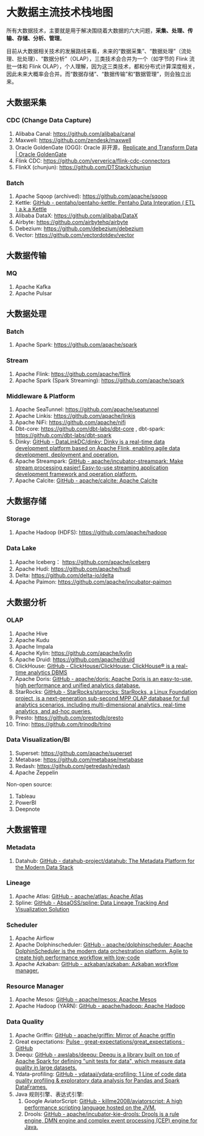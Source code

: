 # 大数据主流技术栈地图


所有大数据技术，主要就是用于解决围绕着大数据的六大问题，**采集、处理、传输、存储、分析、管理**。

目前从大数据相关技术的发展路线来看，未来的“数据采集”、“数据处理”（流处理、批处理）、“数据分析”（OLAP），三类技术会合并为一个（如字节的 Flink 流批一体和 Flink OLAP），个人理解，因为这三类技术，都和分布式计算深度相关，因此未来大概率会合并。而“数据存储”、“数据传输”和“数据管理”，则会独立出来。

## 大数据采集

### CDC (Change Data Capture) 

1. Alibaba Canal: https://github.com/alibaba/canal
2. Maxwell: https://github.com/zendesk/maxwell
3. Oracle GoldenGate (OGG): Oracle 非开源，[Replicate and Transform Data | Oracle GoldenGate](https://www.oracle.com/integration/goldengate/)
4. Flink CDC: https://github.com/ververica/flink-cdc-connectors
5. FlinkX (chunjun): https://github.com/DTStack/chunjun

### Batch

1. Apache Sqoop (archived): https://github.com/apache/sqoop
2. Kettle: [GitHub - pentaho/pentaho-kettle: Pentaho Data Integration ( ETL ) a.k.a Kettle](https://github.com/pentaho/pentaho-kettle)
3. Alibaba DataX: https://github.com/alibaba/DataX
4. Airbyte: https://github.com/airbytehq/airbyte
5. Debezium: https://github.com/debezium/debezium
6. Vector: https://github.com/vectordotdev/vector

## 大数据传输

### MQ

1. Apache Kafka
2. Apache Pulsar

## 大数据处理

### Batch

1. Apache Spark: https://github.com/apache/spark
### Stream

1. Apache Flink: https://github.com/apache/flink
2. Apache Spark (Spark Streaming): https://github.com/apache/spark

### Middleware & Platform

1. Apache SeaTunnel: https://github.com/apache/seatunnel
2. Apache Linkis: https://github.com/apache/linkis
3. Apache NiFi: https://github.com/apache/nifi
4. Dbt-core: https://github.com/dbt-labs/dbt-core , dbt-spark: https://github.com/dbt-labs/dbt-spark
5. Dinky: [GitHub - DataLinkDC/dinky: Dinky is a real-time data development platform based on Apache Flink, enabling agile data development, deployment and operation.](https://github.com/DataLinkDC/dinky)
6. Apache Streampark: [GitHub - apache/incubator-streampark: Make stream processing easier! Easy-to-use streaming application development framework and operation platform.](https://github.com/apache/incubator-streampark)
7. Apache Calcite: [GitHub - apache/calcite: Apache Calcite](https://github.com/apache/calcite)

## 大数据存储

### Storage

1. Apache Hadoop (HDFS): https://github.com/apache/hadoop

### Data Lake

1. Apache Iceberg： https://github.com/apache/iceberg
2. Apache Hudi: https://github.com/apache/hudi
3. Delta: https://github.com/delta-io/delta
4. Apache Paimon: https://github.com/apache/incubator-paimon


## 大数据分析

### OLAP

1. Apache Hive
2. Apache Kudu
3. Apache Impala
4. Apache Kylin: https://github.com/apache/kylin
5. Apache Druid: https://github.com/apache/druid
6. ClickHouse: [GitHub - ClickHouse/ClickHouse: ClickHouse® is a real-time analytics DBMS](https://github.com/ClickHouse/ClickHouse)
7. Apache Doris: [GitHub - apache/doris: Apache Doris is an easy-to-use, high performance and unified analytics database.](https://github.com/apache/doris)
8. StarRocks: [GitHub - StarRocks/starrocks: StarRocks, a Linux Foundation project, is a next-generation sub-second MPP OLAP database for full analytics scenarios, including multi-dimensional analytics, real-time analytics, and ad-hoc queries.](https://github.com/StarRocks/starrocks)
9. Presto: https://github.com/prestodb/presto
10. Trino: https://github.com/trinodb/trino

### Data Visualization/BI

1. Superset: https://github.com/apache/superset
2. Metabase: https://github.com/metabase/metabase
3. Redash: https://github.com/getredash/redash
4. Apache Zeppelin

Non-open source: 
1. Tableau
2. PowerBI
3. Deepnote

## 大数据管理


### Metadata

1. Datahub: [GitHub - datahub-project/datahub: The Metadata Platform for the Modern Data Stack](https://github.com/datahub-project/datahub)

### Lineage

1. Apache Atlas: [GitHub - apache/atlas: Apache Atlas](https://github.com/apache/atlas)
2. Spline: [GitHub - AbsaOSS/spline: Data Lineage Tracking And Visualization Solution](https://github.com/AbsaOSS/spline)

### Scheduler

1. Apache Airflow
2. Apache Dolphinscheduler: [GitHub - apache/dolphinscheduler: Apache DolphinScheduler is the modern data orchestration platform. Agile to create high performance workflow with low-code](https://github.com/apache/dolphinscheduler)
3. Apache Azkaban: [GitHub - azkaban/azkaban: Azkaban workflow manager.](https://github.com/azkaban/azkaban)

### Resource Manager

1. Apache Mesos: [GitHub - apache/mesos: Apache Mesos](https://github.com/apache/mesos)
2. Apache Hadoop (YARN): [GitHub - apache/hadoop: Apache Hadoop](https://github.com/apache/hadoop)

### Data Quality

1. Apache Griffin: [GitHub - apache/griffin: Mirror of Apache griffin](https://github.com/apache/griffin)
2. Great expectations: [Pulse · great-expectations/great\_expectations · GitHub](https://github.com/great-expectations/great_expectations/pulse)
3. Deequ: [GitHub - awslabs/deequ: Deequ is a library built on top of Apache Spark for defining "unit tests for data", which measure data quality in large datasets.](https://github.com/awslabs/deequ)
4. Ydata-profiling: [GitHub - ydataai/ydata-profiling: 1 Line of code data quality profiling & exploratory data analysis for Pandas and Spark DataFrames.](https://github.com/ydataai/ydata-profiling)
5. Java 规则引擎、表达式引擎: 
	1. Google AviatorScript: [GitHub - killme2008/aviatorscript: A high performance scripting language hosted on the JVM.](https://github.com/killme2008/aviatorscript)
	2. Drools: [GitHub - apache/incubator-kie-drools: Drools is a rule engine, DMN engine and complex event processing (CEP) engine for Java.](https://github.com/apache/incubator-kie-drools)


